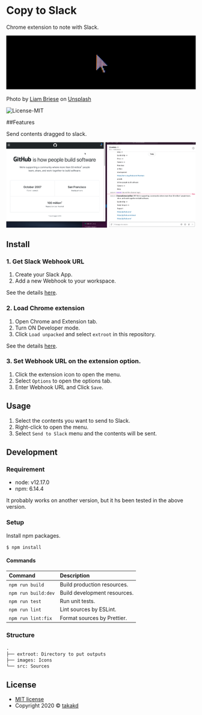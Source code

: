 # Copy to Slack

Chrome extension to note with Slack.

![Logo](doc/liam-briese-wB7V7mhufy4-unsplash.png?raw=true)

<span>Photo by <a href="https://unsplash.com/@liam_1?utm_source=unsplash&amp;utm_medium=referral&amp;utm_content=creditCopyText">Liam Briese</a> on <a href="https://unsplash.com/s/photos/cursor?utm_source=unsplash&amp;utm_medium=referral&amp;utm_content=creditCopyText">Unsplash</a></span>

![License-MIT](https://img.shields.io/badge/License-MIT-informational?style=flat)

##Features

Send contents dragged to slack.

![Features](/doc/features.gif)

## Install

### 1. Get Slack Webhook URL

1. Create your Slack App.
2. Add a new Webhook to your workspace.

See the details [here](https://api.slack.com/messaging/webhooks).

### 2. Load Chrome extension

1. Open Chrome and Extension tab.
2. Turn ON Developer mode.
3. Click `Load unpacked` and select `extroot` in this repository.

See the details [here](https://developer.chrome.com/extensions/getstarted#manifest).

### 3. Set Webhook URL on the extension option.

1. Click the extension icon to open the menu.
2. Select `Options` to open the options tab.
3. Enter Webhook URL and Click `Save`.

## Usage

1. Select the contents you want to send to Slack.
2. Right-click to open the menu.
3. Select `Send to Slack` menu and the contents will be sent.

## Development

### Requirement

* node: v12.17.0
* npm: 6.14.4

It probably works on another version, but it hs been tested in the above version.

### Setup

Install npm packages.

```shell
$ npm install
```

#### Commands

| Command | Description |
| :----- | :----- |
| `npm run build` | Build production resources. |
| `npm run build:dev` | Build development resources. |
| `npm run test` | Run unit tests. |
| `npm run lint` | Lint sources by ESLint. |
| `npm run lint:fix` | Format sources by Prettier. |

### Structure

```
.
├── extroot: Directory to put outputs
├── images: Icons
└── src: Sources
```

## License

* [MIT license](/LICENSE)
* Copyright 2020 &copy; [takakd](https://twitter.com/takakdkd)
